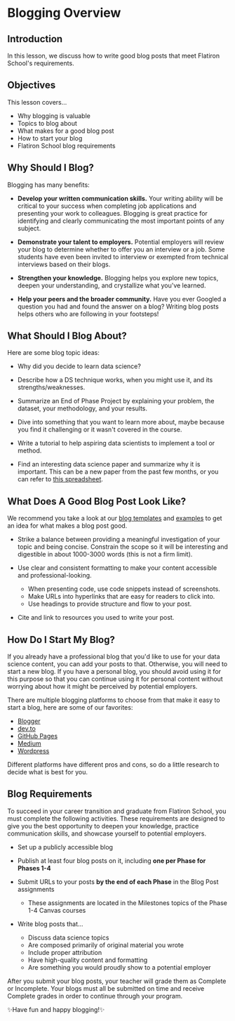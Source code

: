 # Blogging Overview

## Introduction

In this lesson, we discuss how to write good blog posts that meet Flatiron School's requirements.

## Objectives

This lesson covers...

* Why blogging is valuable
* Topics to blog about
* What makes for a good blog post
* How to start your blog
* Flatiron School blog requirements 

## Why Should I Blog?

Blogging has many benefits:

* **Develop your written communication skills.** Your writing ability will be critical to your success when completing job applications and presenting your work to colleagues. Blogging is great practice for identifying and clearly communicating the most important points of any subject.

* **Demonstrate your talent to employers.** Potential employers will review your blog to determine whether to offer you an interview or a job. Some students have even been invited to interview or exempted from technical interviews based on their blogs.

* **Strengthen your knowledge.** Blogging helps you explore new topics, deepen your understanding, and crystallize what you've learned.

* **Help your peers and the broader community.** Have you ever Googled a question you had and found the answer on a blog? Writing blog posts helps others who are following in your footsteps!

## What Should I Blog About?

Here are some blog topic ideas:

* Why did you decide to learn data science?

* Describe how a DS technique works, when you might use it, and its strengths/weaknesses.

* Summarize an End of Phase Project by explaining your problem, the dataset, your methodology, and your results.

* Dive into something that you want to learn more about, maybe because you find it challenging or it wasn't covered in the course.

* Write a tutorial to help aspiring data scientists to implement a tool or method.

* Find an interesting data science paper and summarize why it is important. This can be a new paper from the past few months, or you can refer to [this spreadsheet](https://docs.google.com/spreadsheets/d/1UYmAT13AAknrOatzLeeAsN4tS7ENjn2fpJNGzOZ67rQ/edit?usp=sharing).

## What Does A Good Blog Post Look Like?

We recommend you take a look at our [blog templates](https://drive.google.com/drive/folders/1UBiRCRLzVP5CHU3PJNwoMZAe3ajUBm2a?usp=sharing) and [examples](https://docs.google.com/document/d/1eqL8Dsj7dH7s_MRnf_4-3kCiSz72POHTfb-sBRN5Zhs/edit?usp=sharing) to get an idea for what makes a blog post good.

* Strike a balance between providing a meaningful investigation of your topic and being concise. Constrain the scope so it will be interesting and digestible in about 1000-3000 words (this is not a firm limit).

* Use clear and consistent formatting to make your content accessible and professional-looking.
  * When presenting code, use code snippets instead of screenshots.
  * Make URLs into hyperlinks that are easy for readers to click into.
  * Use headings to provide structure and flow to your post.

* Cite and link to resources you used to write your post.

## How Do I Start My Blog?

If you already have a professional blog that you'd like to use for your data science content, you can add your posts to that. Otherwise, you will need to start a new blog. If you have a personal blog, you should avoid using it for this purpose so that you can continue using it for personal content without worrying about how it might be perceived by potential employers.

There are multiple blogging platforms to choose from that make it easy to start a blog, here are some of our favorites:

* [Blogger](https://www.blogger.com/)
* [dev.to](https://dev.to/)
* [GitHub Pages](https://pages.github.com/)
* [Medium](https://medium.com/)
* [Wordpress](https://wordpress.com/)

Different platforms have different pros and cons, so do a little research to decide what is best for you.

## Blog Requirements

To succeed in your career transition and graduate from Flatiron School, you must complete the following activities. These requirements are designed to give you the best opportunity to deepen your knowledge, practice communication skills, and showcase yourself to potential employers.

* Set up a publicly accessible blog 

* Publish at least four blog posts on it, including **one per Phase for Phases 1-4**

* Submit URLs to your posts **by the end of each Phase** in the Blog Post assignments
  * These assignments are located in the Milestones topics of the Phase 1-4 Canvas courses
  
* Write blog posts that...
  * Discuss data science topics
  * Are composed primarily of original material you wrote
  * Include proper attribution
  * Have high-quality content and formatting
  * Are something you would proudly show to a potential employer

After you submit your blog posts, your teacher will grade them as Complete or Incomplete. Your blogs must all be submitted on time and receive Complete grades in order to continue through your program.

✨Have fun and happy blogging!✨
